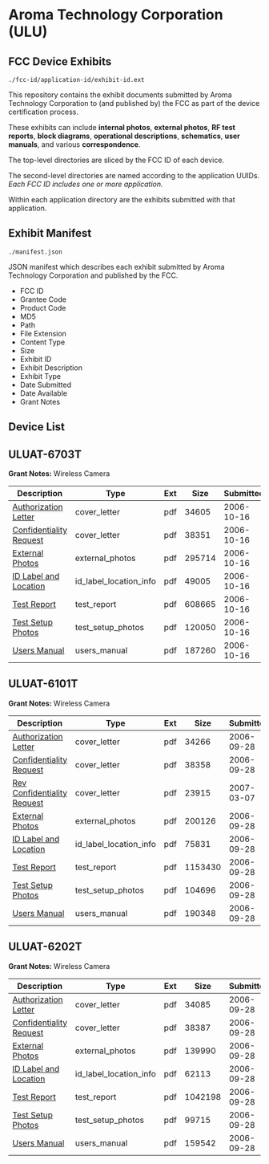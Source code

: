 # Aroma Technology Corporation (ULU)
## FCC Device Exhibits

```
./fcc-id/application-id/exhibit-id.ext
```

This repository contains the exhibit documents submitted by Aroma Technology Corporation to (and published by) the FCC as part of the device certification process.

These exhibits can include **internal photos**, **external photos**, **RF test reports**, **block diagrams**, **operational descriptions**, **schematics**, **user manuals**, and various **correspondence**.

The top-level directories are sliced by the FCC ID of each device.

The second-level directories are named according to the application UUIDs. *Each FCC ID includes one or more application.*

Within each application directory are the exhibits submitted with that application. 

## Exhibit Manifest

```
./manifest.json
```

JSON manifest which describes each exhibit submitted by Aroma Technology Corporation and published by the FCC.

- FCC ID
- Grantee Code
- Product Code
- MD5
- Path
- File Extension
- Content Type
- Size
- Exhibit ID
- Exhibit Description
- Exhibit Type
- Date Submitted
- Date Available
- Grant Notes

## Device List
## ULUAT-6703T
**Grant Notes:** Wireless Camera

| Description | Type | Ext | Size | Submitted | Available |
| ----------- | ---- | --- | ---- | --------- | --------- |
| [Authorization Letter](ULUAT-6703T/4f1b331df2012a376385257f5b732e16/716266.pdf) | cover_letter | pdf | 34605 | 2006-10-16 | 2006-10-16 |
| [Confidentiality Request](ULUAT-6703T/4f1b331df2012a376385257f5b732e16/716267.pdf) | cover_letter | pdf | 38351 | 2006-10-16 | 2006-10-16 |
| [External Photos](ULUAT-6703T/4f1b331df2012a376385257f5b732e16/716269.pdf) | external_photos | pdf | 295714 | 2006-10-16 | 2006-10-16 |
| [ID Label and Location](ULUAT-6703T/4f1b331df2012a376385257f5b732e16/716270.pdf) | id_label_location_info | pdf | 49005 | 2006-10-16 | 2006-10-16 |
| [Test Report](ULUAT-6703T/4f1b331df2012a376385257f5b732e16/716274.pdf) | test_report | pdf | 608665 | 2006-10-16 | 2006-10-16 |
| [Test Setup Photos](ULUAT-6703T/4f1b331df2012a376385257f5b732e16/716275.pdf) | test_setup_photos | pdf | 120050 | 2006-10-16 | 2006-10-16 |
| [Users Manual](ULUAT-6703T/4f1b331df2012a376385257f5b732e16/716276.pdf) | users_manual | pdf | 187260 | 2006-10-16 | 2006-10-16 |
## ULUAT-6101T
**Grant Notes:** Wireless Camera

| Description | Type | Ext | Size | Submitted | Available |
| ----------- | ---- | --- | ---- | --------- | --------- |
| [Authorization Letter](ULUAT-6101T/f2e460aa29a793a502967fbf1818cbe1/710154.pdf) | cover_letter | pdf | 34266 | 2006-09-28 | 2006-09-28 |
| [Confidentiality Request](ULUAT-6101T/f2e460aa29a793a502967fbf1818cbe1/710155.pdf) | cover_letter | pdf | 38358 | 2006-09-28 | 2006-09-28 |
| [Rev Confidentiality Request](ULUAT-6101T/f2e460aa29a793a502967fbf1818cbe1/765524.pdf) | cover_letter | pdf | 23915 | 2007-03-07 | 2006-09-28 |
| [External Photos](ULUAT-6101T/f2e460aa29a793a502967fbf1818cbe1/710157.pdf) | external_photos | pdf | 200126 | 2006-09-28 | 2006-09-28 |
| [ID Label and Location](ULUAT-6101T/f2e460aa29a793a502967fbf1818cbe1/710158.pdf) | id_label_location_info | pdf | 75831 | 2006-09-28 | 2006-09-28 |
| [Test Report](ULUAT-6101T/f2e460aa29a793a502967fbf1818cbe1/710163.pdf) | test_report | pdf | 1153430 | 2006-09-28 | 2006-09-28 |
| [Test Setup Photos](ULUAT-6101T/f2e460aa29a793a502967fbf1818cbe1/710164.pdf) | test_setup_photos | pdf | 104696 | 2006-09-28 | 2006-09-28 |
| [Users Manual](ULUAT-6101T/f2e460aa29a793a502967fbf1818cbe1/710165.pdf) | users_manual | pdf | 190348 | 2006-09-28 | 2006-09-28 |
## ULUAT-6202T
**Grant Notes:** Wireless Camera

| Description | Type | Ext | Size | Submitted | Available |
| ----------- | ---- | --- | ---- | --------- | --------- |
| [Authorization Letter](ULUAT-6202T/b98ad60ced6890b887151b0c14c53f2b/710166.pdf) | cover_letter | pdf | 34085 | 2006-09-28 | 2006-09-28 |
| [Confidentiality Request](ULUAT-6202T/b98ad60ced6890b887151b0c14c53f2b/710167.pdf) | cover_letter | pdf | 38387 | 2006-09-28 | 2006-09-28 |
| [External Photos](ULUAT-6202T/b98ad60ced6890b887151b0c14c53f2b/710169.pdf) | external_photos | pdf | 139990 | 2006-09-28 | 2006-09-28 |
| [ID Label and Location](ULUAT-6202T/b98ad60ced6890b887151b0c14c53f2b/710170.pdf) | id_label_location_info | pdf | 62113 | 2006-09-28 | 2006-09-28 |
| [Test Report](ULUAT-6202T/b98ad60ced6890b887151b0c14c53f2b/710175.pdf) | test_report | pdf | 1042198 | 2006-09-28 | 2006-09-28 |
| [Test Setup Photos](ULUAT-6202T/b98ad60ced6890b887151b0c14c53f2b/710176.pdf) | test_setup_photos | pdf | 99715 | 2006-09-28 | 2006-09-28 |
| [Users Manual](ULUAT-6202T/b98ad60ced6890b887151b0c14c53f2b/710177.pdf) | users_manual | pdf | 159542 | 2006-09-28 | 2006-09-28 |

